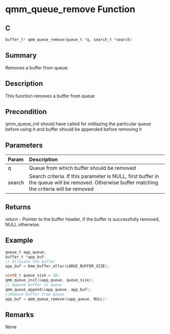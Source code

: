 # qmm_queue_remove Function

## C

```c
buffer_t* qmm_queue_remove(queue_t *q, search_t *search)
```

## Summary

Removes a buffer from queue.  

## Description

This function removes a buffer from queue

## Precondition

qmm_queue_init should have called for initilazing the particular queue before using it and buffer should be appended before removing it  

## Parameters

 | Param | Description |
|:----- |:----------- |
|q 	|Queue from which buffer should be removed|
| search | Search criteria. If this parameter is NULL, first buffer in the queue will be removed. Otherwise buffer matching the criteria will be removed  

## Returns

*return* - Pointer to the buffer header, if the buffer is
successfully removed, NULL otherwise.  

## Example

```c
queue_t app_queue;
buffer_t *app_buf;
// Allocate the buffer
app_buf = bmm_buffer_alloc(LARGE_BUFFER_SIZE);

uint8_t queue_size = 10;
qmm_queue_init(&app_queue, queue_size);
// Append buffer in queue
qmm_queue_append(&app_queue, app_buf);
//Remove buffer from queue
app_buf = qmm_queue_remove(&app_queue, NULL);
```

## Remarks

None 

